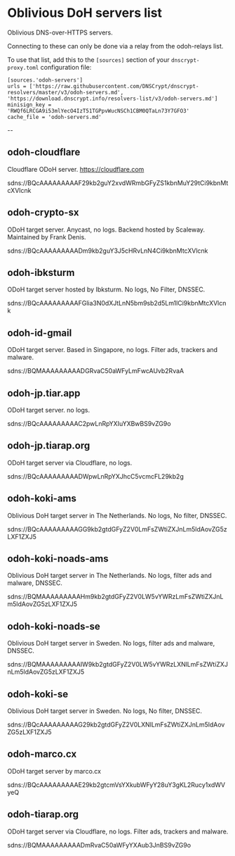 # Oblivious DoH servers list

Oblivious DNS-over-HTTPS servers.

Connecting to these can only be done via a relay from the odoh-relays list.

To use that list, add this to the `[sources]` section of your `dnscrypt-proxy.toml` configuration file:

    [sources.'odoh-servers']
    urls = ['https://raw.githubusercontent.com/DNSCrypt/dnscrypt-resolvers/master/v3/odoh-servers.md', 'https://download.dnscrypt.info/resolvers-list/v3/odoh-servers.md']
    minisign_key = 'RWQf6LRCGA9i53mlYecO4IzT51TGPpvWucNSCh1CBM0QTaLn73Y7GFO3'
    cache_file = 'odoh-servers.md'

--


## odoh-cloudflare

Cloudflare ODoH server.
https://cloudflare.com

sdns://BQcAAAAAAAAAF29kb2guY2xvdWRmbGFyZS1kbnMuY29tCi9kbnMtcXVlcnk


## odoh-crypto-sx

ODoH target server. Anycast, no logs.
Backend hosted by Scaleway. Maintained by Frank Denis.

sdns://BQcAAAAAAAAADm9kb2guY3J5cHRvLnN4Ci9kbnMtcXVlcnk


## odoh-ibksturm

ODoH target server hosted by Ibksturm. No logs, No Filter, DNSSEC.

sdns://BQcAAAAAAAAAFGlia3N0dXJtLnN5bm9sb2d5Lm1lCi9kbnMtcXVlcnk


## odoh-id-gmail

ODoH target server. Based in Singapore, no logs.
Filter ads, trackers and malware.

sdns://BQMAAAAAAAAADGRvaC50aWFyLmFwcAUvb2RvaA


## odoh-jp.tiar.app

ODoH target server. no logs.

sdns://BQcAAAAAAAAAC2pwLnRpYXIuYXBwBS9vZG9o


## odoh-jp.tiarap.org

ODoH target server via Cloudflare, no logs.

sdns://BQcAAAAAAAAADWpwLnRpYXJhcC5vcmcFL29kb2g


## odoh-koki-ams

Oblivious DoH target server in The Netherlands. No logs, No filter, DNSSEC.

sdns://BQcAAAAAAAAAGG9kb2gtdGFyZ2V0LmFsZWtiZXJnLm5ldAovZG5zLXF1ZXJ5


## odoh-koki-noads-ams

Oblivious DoH target server in The Netherlands. No logs, filter ads and malware, DNSSEC.

sdns://BQMAAAAAAAAAHm9kb2gtdGFyZ2V0LW5vYWRzLmFsZWtiZXJnLm5ldAovZG5zLXF1ZXJ5


## odoh-koki-noads-se

Oblivious DoH target server in Sweden. No logs, filter ads and malware, DNSSEC.

sdns://BQMAAAAAAAAAIW9kb2gtdGFyZ2V0LW5vYWRzLXNlLmFsZWtiZXJnLm5ldAovZG5zLXF1ZXJ5


## odoh-koki-se

Oblivious DoH target server in Sweden. No logs, No filter, DNSSEC.

sdns://BQcAAAAAAAAAG29kb2gtdGFyZ2V0LXNlLmFsZWtiZXJnLm5ldAovZG5zLXF1ZXJ5


## odoh-marco.cx

ODoH target server by marco.cx

sdns://BQcAAAAAAAAAE29kb2gtcmVsYXkubWFyY28uY3gKL2Rucy1xdWVyeQ


## odoh-tiarap.org

ODoH target server via Cloudflare, no logs.
Filter ads, trackers and malware.

sdns://BQMAAAAAAAAADmRvaC50aWFyYXAub3JnBS9vZG9o

